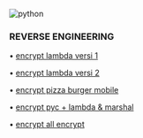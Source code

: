 ![python](https://img.shields.io/badge/-python-grey?style=for-the-badge&logo=python&logoColor=white&labelColor=8E2DE2)


### REVERSE ENGINEERING


• [encrypt lambda versi 1](https://github.com/SYBER404/lambda)

• [encrypt lambda versi 2](https://github.com/SYBER404/enc-lambda)

• [encrypt pizza burger mobile](https://github.com/SYBER404/Encode)

• [encrypt pyc + lambda & marshal](https://github.com/SYBER404/enc-py2-1)

• [encrypt all encrypt ](https://github.com/SYBER404/PYENC)
